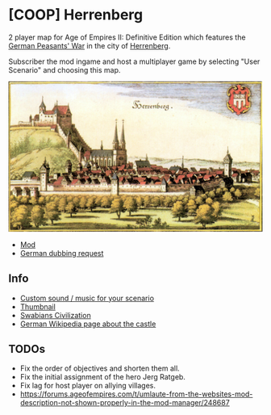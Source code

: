 # [COOP] Herrenberg

2 player map for Age of Empires II: Definitive Edition which features the [German Peasants' War](https://en.wikipedia.org/wiki/German_Peasants%27_War) in the city of [Herrenberg](https://en.wikipedia.org/wiki/Herrenberg).

Subscriber the mod ingame and host a multiplayer game by selecting "User Scenario" and choosing this map.

![](thumbnail.jpg?raw=true)

* [Mod](https://www.ageofempires.com/mods/details/211192/)
* [German dubbing request](https://www.hoer-talk.de/threads/age-of-empires-ii-de-szenario-coop-herrenberg.36392/)

## Info

* [Custom sound / music for your scenario](https://aok.heavengames.com/cgi-bin/aokcgi/display.cgi?action=ct&f=4,44670,,30)
* [Thumbnail](https://upload.wikimedia.org/wikipedia/commons/a/a7/M_Merian_-_Ansicht_von_Herrenberg_-_Kupferst.kol._1643_%28BVuHSi14%29.jpg)
* [Swabians Civilization](https://www.reddit.com/r/aoe2/comments/pwg58h/another_civ_concept_the_swabians/)
* [German Wikipedia page about the castle](https://de.wikipedia.org/wiki/Schloss_Herrenberg)

## TODOs

* Fix the order of objectives and shorten them all.
* Fix the initial assignment of the hero Jerg Ratgeb.
* Fix lag for host player on allying villages.
* <https://forums.ageofempires.com/t/umlaute-from-the-websites-mod-description-not-shown-properly-in-the-mod-manager/248687>
